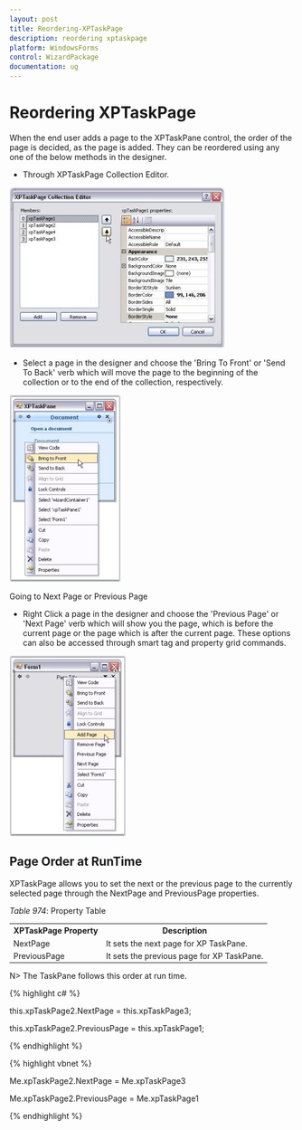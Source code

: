 ```yaml
---
layout: post
title: Reordering-XPTaskPage
description: reordering xptaskpage
platform: WindowsForms
control: WizardPackage 
documentation: ug
---
```


# Reordering XPTaskPage

When the end user adds a page to the XPTaskPane control, the order of the page is decided, as the page is added. They can be reordered using any one of the below methods in the designer.

* Through XPTaskPage Collection Editor.

![](XPTaskPane-Control_images/XPTaskPane_img4.jpeg)



* Select a page in the designer and choose the 'Bring To Front' or 'Send To Back' verb which will move the page to the beginning of the collection or to the end of the collection, respectively.

![](XPTaskPane-Control_images/XPTaskPane_img5.jpeg)



Going to Next Page or Previous Page

* Right Click a page in the designer and choose the 'Previous Page' or 'Next Page' verb which will show you the page, which is before the current page or the page which is after the current page. These options can also be accessed through smart tag and property grid commands.

![](XPTaskPane-Control_images/XPTaskPane_img6.jpeg)



## Page Order at RunTime

XPTaskPage allows you to set the next or the previous page to the currently selected page through the NextPage and PreviousPage properties.

_Table_ _974_: Property Table

<table>
<tr>
<th>
XPTaskPage Property</th><th>
Description</th></tr>
<tr>
<td>
NextPage</td><td>
It sets the next page for XP TaskPane.</td></tr>
<tr>
<td>
PreviousPage</td><td>
It sets the previous page for XP TaskPane.</td></tr>
</table>


N> The TaskPane follows this order at run time.

{% highlight c# %}



this.xpTaskPage2.NextPage = this.xpTaskPage3;

this.xpTaskPage2.PreviousPage = this.xpTaskPage1;

{% endhighlight %}

{% highlight vbnet %}



Me.xpTaskPage2.NextPage = Me.xpTaskPage3

Me.xpTaskPage2.PreviousPage = Me.xpTaskPage1

{% endhighlight %}